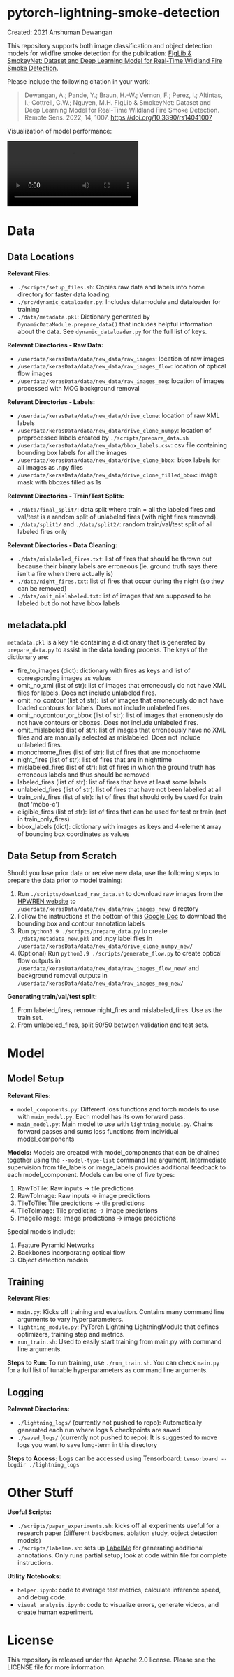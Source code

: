 # pytorch-lightning-smoke-detection

Created: 2021 Anshuman Dewangan

This repository supports both image classification and object detection models for wildfire smoke detection for the publication: [FIgLib & SmokeyNet: Dataset and Deep Learning Model for Real-Time Wildland Fire Smoke Detection](https://www.mdpi.com/2072-4292/14/4/1007).

Please include the following citation in your work:

> Dewangan, A.; Pande, Y.; Braun, H.-W.; Vernon, F.; Perez, I.; Altintas, I.; Cottrell, G.W.; Nguyen, M.H. FIgLib & SmokeyNet: Dataset and Deep Learning Model for Real-Time Wildland Fire Smoke Detection. Remote Sens. 2022, 14, 1007. https://doi.org/10.3390/rs14041007 

Visualization of model performance:

![](wildfire-smoke-detection.mp4)


# Data
## Data Locations
**Relevant Files:**
- ```./scripts/setup_files.sh```: Copies raw data and labels into home directory for faster data loading. 
- ```./src/dynamic_dataloader.py```: Includes datamodule and dataloader for training
- ```./data/metadata.pkl```: Dictionary generated by ```DynamicDataModule.prepare_data()``` that includes helpful information about the data. See ```dynamic_dataloader.py``` for the full list of keys.

**Relevant Directories - Raw Data:**
- ```/userdata/kerasData/data/new_data/raw_images```: location of raw images
- ```/userdata/kerasData/data/new_data/raw_images_flow```: location of optical flow images
- ```/userdata/kerasData/data/new_data/raw_images_mog```: location of images processed with MOG background removal

**Relevant Directories - Labels:**
- ```/userdata/kerasData/data/new_data/drive_clone```: location of raw XML labels
- ```/userdata/kerasData/data/new_data/drive_clone_numpy```: location of preprocessed labels created by ```./scripts/prepare_data.sh```
- ```/userdata/kerasData/data/new_data/bbox_labels.csv```: csv file containing bounding box labels for all the images
- ```/userdata/kerasData/data/new_data/drive_clone_bbox```: bbox labels for all images as .npy files
- ```/userdata/kerasData/data/new_data/drive_clone_filled_bbox```: image mask with bboxes filled as 1s

**Relevant Directories - Train/Test Splits:**
- ```./data/final_split/```: data split where train = all the labeled fires and val/test is a random split of unlabeled fires (with night fires removed).
- ```./data/split1/``` and ```./data/split2/```: random train/val/test split of all labeled fires only

**Relevant Directories - Data Cleaning:**
- ```./data/mislabeled_fires.txt```: list of fires that should be thrown out because their binary labels are erroneous (ie. ground truth says there isn't a fire when there actually is)
- ```./data/night_fires.txt```: list of fires that occur during the night (so they can be removed)
- ```./data/omit_mislabeled.txt```: list of images that are supposed to be labeled but do not have bbox labels

## metadata.pkl
```metadata.pkl``` is a key file containing a dictionary that is generated by ```prepare_data.py``` to assist in the data loading process. The keys of the dictionary are:
- fire_to_images (dict): dictionary with fires as keys and list of corresponding images as values
- omit_no_xml (list of str): list of images that erroneously do not have XML files for labels. Does not include unlabeled fires.
- omit_no_contour (list of str): list of images that erroneously do not have loaded contours for labels. Does not include unlabeled fires.
- omit_no_contour_or_bbox (list of str): list of images that erroneously do not have contours or bboxes. Does not include unlabeled fires.
- omit_mislabeled (list of str): list of images that erroneously have no XML files and are manually selected as mislabeled. Does not include unlabeled fires.
- monochrome_fires (list of str): list of fires that are monochrome
- night_fires (list of str): list of fires that are in nighttime
- mislabeled_fires (list of str): list of fires in which the ground truth has erroneous labels and thus should be removed
- labeled_fires (list of str): list of fires that have at least some labels
- unlabeled_fires (list of str): list of fires that have not been labelled at all
- train_only_fires (list of str): list of fires that should only be used for train (not 'mobo-c')
- eligible_fires (list of str): list of fires that can be used for test or train (not in train_only_fires)
- bbox_labels (dict): dictionary with images as keys and 4-element array of bounding box coordinates as values

## Data Setup from Scratch
Should you lose prior data or receive new data, use the following steps to prepare the data prior to model training:
1. Run ```./scripts/download_raw_data.sh``` to download raw images from the [HPWREN website](http://hpwren.ucsd.edu/HPWREN-FIgLib/HPWREN-FIgLib-Data/) to ```/userdata/kerasData/data/new_data/raw_images_new/``` directory
2. Follow the instructions at the bottom of this [Google Doc](https://docs.google.com/document/d/14cnRoZ9VkYk8y0Wf3__uGAvDXWaGv1dwGrWtTYe75q0/edit?usp=sharing) to download the bounding box and contour annotation labels
3. Run ```python3.9 ./scripts/prepare_data.py``` to create ```./data/metadata_new.pkl``` and .npy label files in ```/userdata/kerasData/data/new_data/drive_clone_numpy_new/```
4. (Optional) Run ```python3.9 ./scripts/generate_flow.py``` to create optical flow outputs in ```/userdata/kerasData/data/new_data/raw_images_flow_new/``` and background removal outputs in ```/userdata/kerasData/data/new_data/raw_images_mog_new/```

**Generating train/val/test split:**
1. From labeled_fires, remove night_fires and mislabeled_fires. Use as the train set.
2. From unlabeled_fires, split 50/50 between validation and test sets. 

# Model
## Model Setup
**Relevant Files:**
- ```model_components.py```: Different loss functions and torch models to use with ```main_model.py```. Each model has its own forward pass.
- ```main_model.py```: Main model to use with ```lightning_module.py```. Chains forward passes and sums loss functions from individual model_components

**Models:**
Models are created with model_components that can be chained together using the ```--model-type-list``` command line argument. Intermediate supervision from tile_labels or image_labels provides additional feedback to each model_component. Models can be one of five types:
1. RawToTile: Raw inputs -> tile predictions
2. RawToImage: Raw inputs -> image predictions
3. TileToTile: Tile predictions -> tile predictions
4. TileToImage: Tile predictins -> image predictions
5. ImageToImage: Image predictions -> image predictions

Special models include:
1. Feature Pyramid Networks
2. Backbones incorporating optical flow
3. Object detection models

## Training
**Relevant Files:**
- ```main.py```: Kicks off training and evaluation. Contains many command line arguments to vary hyperparameters. 
- ```lightning_module.py```: PyTorch Lightning LightningModule that defines optimizers, training step and metrics.
- ```run_train.sh```: Used to easily start training from main.py with command line arguments.

**Steps to Run:**
To run training, use ```./run_train.sh```. You can check ```main.py``` for a full list of tunable hyperparameters as command line arguments.

## Logging
**Relevant Directories:**
- ```./lightning_logs/``` (currently not pushed to repo): Automatically generated each run where logs & checkpoints are saved
- ```./saved_logs/``` (currently not pushed to repo): It is suggested to move logs you want to save long-term in this directory

**Steps to Access:**
Logs can be accessed using Tensorboard: ```tensorboard --logdir ./lightning_logs```


# Other Stuff
**Useful Scripts:**
- ```./scripts/paper_experiments.sh```: kicks off all experiments useful for a research paper (different backbones, ablation study, object detection models)
- ```./scripts/labelme.sh```: sets up [LabelMe](http://labelme.csail.mit.edu/Release3.0/) for generating additional annotations. Only runs partial setup; look at code within file for complete instructions.

**Utility Notebooks:**
- ```helper.ipynb```: code to average test metrics, calculate inference speed, and debug code.
- ```visual_analysis.ipynb```: code to visualize errors, generate videos, and create human experiment.

# License
This repository is released under the Apache 2.0 license. Please see the LICENSE file for more information.
